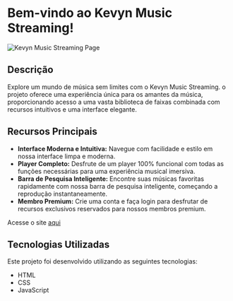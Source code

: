 # Bem-vindo ao Kevyn Music Streaming!

![Kevyn Music Streaming Page](https://github.com/KevynMendes/Kevyn-Music-Streaming/assets/156138743/7dc183fa-9f37-47e2-b5f2-eb151b4f8509)

## Descrição

Explore um mundo de música sem limites com o Kevyn Music Streaming. o projeto oferece uma experiência única para os amantes da música, proporcionando acesso a uma vasta biblioteca de faixas combinada com recursos intuitivos e uma interface elegante.

## Recursos Principais

- **Interface Moderna e Intuitiva:** Navegue com facilidade e estilo em nossa interface limpa e moderna.
- **Player Completo:** Desfrute de um player 100% funcional com todas as funções necessárias para uma experiência musical imersiva.
- **Barra de Pesquisa Inteligente:** Encontre suas músicas favoritas rapidamente com nossa barra de pesquisa inteligente, começando a reprodução instantaneamente.
- **Membro Premium:** Crie uma conta e faça login para desfrutar de recursos exclusivos reservados para nossos membros premium.

Acesse o site [aqui](https://kevynmendes.github.io/Kevyn-Music-Streaming/)

## Tecnologias Utilizadas
Este projeto foi desenvolvido utilizando as seguintes tecnologias:

- HTML
- CSS
- JavaScript
